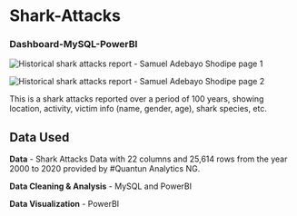 # Shark-Attacks
### Dashboard-MySQL-PowerBI
![Historical shark attacks report - Samuel Adebayo Shodipe page 1](https://github.com/bayoshodipe/Shark-Attacks/assets/8863358/858ce8ad-aecb-4ca8-b85f-da60aa7a885f)

![Historical shark attacks report - Samuel Adebayo Shodipe page 2](https://github.com/bayoshodipe/Shark-Attacks/assets/8863358/02d5457f-2e02-4bcd-88dd-17a46a3661af)

This is a shark attacks reported over a period of 100 years, showing location, activity, victim info (name, gender, age), shark species, etc.

## Data Used

**Data** - Shark Attacks Data with 22 columns and 25,614 rows from the year 2000 to 2020 provided by #Quantun Analytics NG.

**Data Cleaning & Analysis** - MySQL and PowerBI

**Data Visualization** - PowerBI
